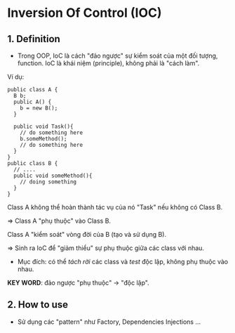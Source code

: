 # Inversion Of Control (IOC)

## 1. Definition

- Trong OOP, IoC là cách "đảo ngược" sự kiểm soát của một đối tượng, function. IoC là khái niệm (principle), không phải là "cách làm".

Ví dụ:

```plaintext
public class A {
  B b;
  public A() {
    b = new B();
  }

  public void Task(){
    // do something here
    b.someMethod();
    // do something here
  }
}
public class B {
  // ....
  public void someMethod(){
    // doing something
  }
}
```

Class A không thể hoàn thành tác vụ của nó "Task" nếu không có Class B.

$\Rightarrow$ Class A "phụ thuộc" vào Class B.

Class A "kiểm soát" vòng đời của B (tạo và sử dụng B).

$\Rightarrow$ Sinh ra IoC để "giảm thiểu" sự phụ thuộc giữa các class với nhau.

- Mục đích: có thể *tách rời* các class và *test* độc lập, không phụ thuộc vào nhau.

**KEY WORD**: đảo ngược "phụ thuộc" $\rightarrow$ "độc lập".

## 2. How to use

- Sử dụng các "pattern" như Factory, Dependencies Injections ...
